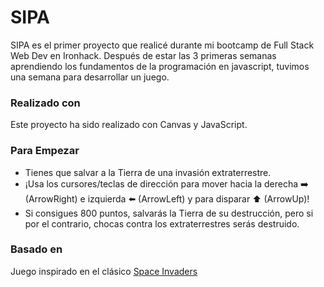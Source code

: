 # SIPA

SIPA es el primer proyecto que realicé durante mi bootcamp de Full Stack Web Dev en Ironhack. Después de estar las 3 primeras semanas aprendiendo los fundamentos de la programación en javascript, tuvimos una semana para desarrollar un juego.

### Realizado con

Este proyecto ha sido realizado con Canvas y JavaScript.

### Para Empezar

- Tienes que salvar a la Tierra de una invasión extraterrestre.
- ¡Usa los cursores/teclas de dirección para mover hacia la derecha :arrow_right: (ArrowRight) e izquierda :arrow_left: (ArrowLeft) y para disparar :arrow_up: (ArrowUp)!
- Si consigues 800 puntos, salvarás la Tierra de su destrucción, pero si por el contrario, chocas contra los extraterrestres serás destruido.

### Basado en

Juego inspirado en el clásico [Space Invaders](https://en.wikipedia.org/wiki/Space_Invaders)
